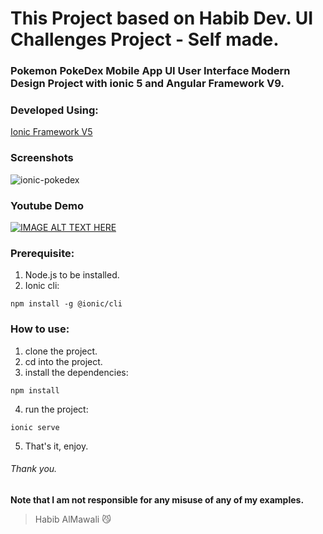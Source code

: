 # This Project based on Habib Dev. UI Challenges Project - Self made.
### Pokemon PokeDex Mobile App UI User Interface Modern Design Project with ionic 5 and Angular Framework V9.

### Developed Using:
<p align="left">
<a href="https://ionicframework.com/">Ionic Framework V5</a>
</p>

### Screenshots
![ionic-pokedex](https://user-images.githubusercontent.com/31030616/88213261-85676680-cc69-11ea-94df-8d715d24372f.png)

### Youtube Demo
[![IMAGE ALT TEXT HERE](https://img.youtube.com/vi/e4uRwnPHZl0/0.jpg)](https://www.youtube.com/watch?v=e4uRwnPHZl0)

### Prerequisite:
1. Node.js to be installed.
2. Ionic cli:
```
npm install -g @ionic/cli
```

### How to use:
1. clone the project.
2. cd into the project.
3. install the dependencies:
```
npm install
```
4. run the project:
```
ionic serve
```
5. That's it, enjoy.


###### Thank you.

**Note that I am not responsible for any misuse of any of my examples.**

> Habib AlMawali :smirk_cat:
